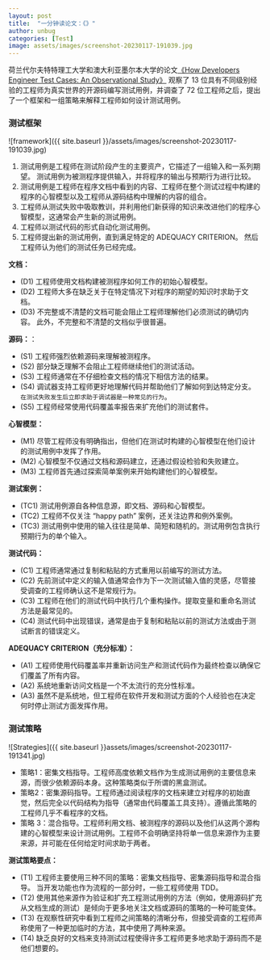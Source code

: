 ```yaml
---
layout: post
title:  "一分钟读论文：《》"
author: unbug
categories: [Test]
image: assets/images/screenshot-20230117-191039.jpg
---
```

荷兰代尔夫特特理工大学和澳大利亚墨尔本大学的论文[《How Developers Engineer Test Cases: An Observational Study》][paper1-url] 观察了 13 位具有不同级别经验的工程师为真实世界的开源码编写测试用例，并调查了 72 位工程师之后，提出了一个框架和一组策略来解释工程师如何设计测试用例。

### 测试框架

![framework]({{ site.baseurl }}/assets/images/screenshot-20230117-191039.jpg)

1. 测试用例是工程师在测试阶段产生的主要资产，它描述了一组输入和一系列期望。 测试用例为被测程序提供输入，并将程序的输出与预期行为进行比较。
2. 测试用例是工程师在程序文档中看到的内容、工程师在整个测试过程中构建的程序的心智模型以及工程师从源码结构中理解的内容的组合。
3. 工程师从测试失败中吸取教训，并利用他们新获得的知识来改进他们的程序心智模型，这通常会产生新的测试用例。
4. 工程师以测试代码的形式自动化测试用例。
5. 工程师提出新的测试用例，直到满足特定的 ADEQUACY CRITERION。 然后工程师认为他们的测试任务已经完成。

**文档：**
- (D1) 工程师使用文档构建被测程序如何工作的初始心智模型。
- (D2) 工程师大多在缺乏关于在特定情况下对程序的期望的知识时求助于文档。
- (D3) 不完整或不清楚的文档可能会阻止工程师理解他们必须测试的确切内容。 此外，不完整和不清楚的文档似乎很普遍。

**源码：**：
- (S1) 工程师强烈依赖源码来理解被测程序。
- (S2) 部分缺乏理解不会阻止工程师继续他们的测试活动。
- (S3) 工程师通常在不仔细检查文档的情况下相信方法的结果。
- (S4) 调试器支持工程师更好地理解代码并帮助他们了解如何到达特定分支。 `在测试失败发生后立即求助于调试器是一种常见的行为`。
- (S5) 工程师经常使用代码覆盖率报告来扩充他们的测试套件。


**心智模型：**
- (M1) 尽管工程师没有明确指出，但他们在测试时构建的心智模型在他们设计的测试用例中发挥了作用。
- (M2) 心智模型不仅通过文档和源码建立，还通过假设检验和失败建立。
- (M3) 工程师首先通过探索简单案例来开始构建他们的心智模型。


**测试案例：**
- (TC1) 测试用例源自各种信息源，即文档、源码和心智模型。
- (TC2) 工程师不仅关注 “happy path” 案例，还关注边界和例外案例。
- (TC3) 测试用例中使用的输入往往是简单、简短和随机的。测试用例包含执行预期行为的单个输入。


**测试代码：**
- (C1) 工程师通常通过复制和粘贴的方式重用以前编写的测试方法。
- (C2) 先前测试中定义的输入值通常会作为下一次测试输入值的灵感，尽管接受调查的工程师确认这不是常规行为。
- (C3) 工程师在他们的测试代码中执行几个重构操作。提取变量和重命名测试方法是最常见的。
- (C4) 测试代码中出现错误，通常是由于复制和粘贴以前的测试方法或由于测试断言的错误定义。

**ADEQUACY CRITERION（充分标准）：**
- (A1) 工程师使用代码覆盖率并重新访问生产和测试代码作为最终检查以确保它们覆盖了所有内容。
- (A2) 系统地重新访问文档是一个不太流行的充分性标准。
- (A3) 虽然不是系统地，但工程师在软件开发和测试方面的个人经验也在决定何时停止测试方面发挥作用。

### 测试策略

![Strategies]({{ site.baseurl }}assets/images/screenshot-20230117-191341.jpg)

- 策略1：密集文档指导。工程师高度依赖文档作为生成测试用例的主要信息来源，而很少依赖源码本身。这种策略类似于所谓的黑盒测试。
- 策略2：密集源码指导。工程师通过阅读程序的文档来建立对程序的初始直觉，然后完全以代码结构为指导（通常由代码覆盖工具支持）。遵循此策略的工程师几乎不看程序的文档。
- 策略 3：混合指导。工程师利用文档、被测程序的源码以及他们从这两个源构建的心智模型来设计测试用例。工程师不会明确坚持将单一信息来源作为主要来源，并可能在任何给定时间求助于两者。

**测试策略要点：**
- (T1) 工程师主要使用三种不同的策略：密集文档指导、密集源码指导和混合指导。 当开发功能也作为流程的一部分时，一些工程师使用 TDD。
- (T2) 使用其他来源作为验证和扩充工程测试用例的方法（例如，使用源码扩充从文档生成的测试）是倾向于更多地关注文档或源码的策略的一种可能变体。
- (T3) 在观察性研究中看到工程师之间策略的清晰分布，但接受调查的工程师声称使用了一种更加临时的方法，其中使用了两种来源。
- (T4) 缺乏良好的文档来支持测试过程使得许多工程师更多地求助于源码而不是他们想要的。

[paper1-url]: https://arxiv.org/pdf/2103.01783.pdf
